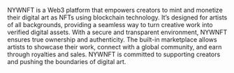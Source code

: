NYWNFT is a Web3 platform that empowers creators to mint and monetize their digital art as NFTs using blockchain technology. It’s designed for artists of all backgrounds, providing a seamless way to turn creative work into verified digital assets. With a secure and transparent environment, NYWNFT ensures true ownership and authenticity. The built-in marketplace allows artists to showcase their work, connect with a global community, and earn through royalties and sales. NYWNFT is committed to supporting creators and pushing the boundaries of digital art.
